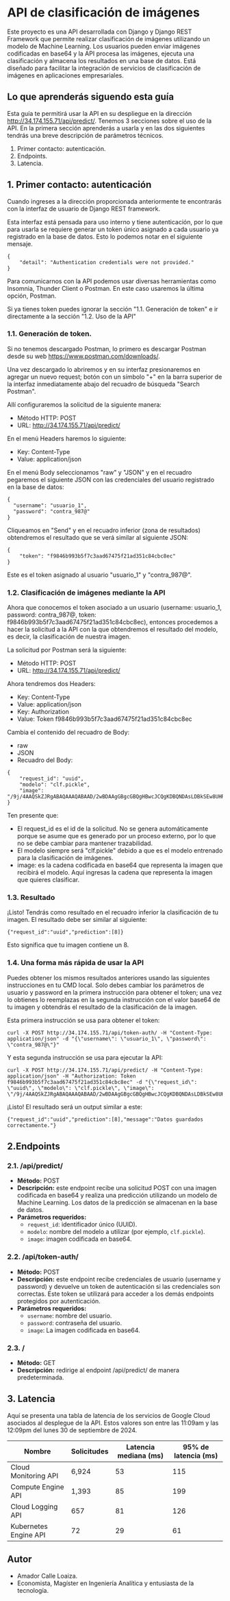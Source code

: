 # API de clasificación de imágenes
Este proyecto es una API desarrollada con Django y Django REST Framework que permite realizar clasificación de imágenes utilizando un modelo de Machine Learning. Los usuarios pueden enviar imágenes codificadas en base64 y la API procesa las imágenes, ejecuta una clasificación y almacena los resultados en una base de datos. Está diseñado para facilitar la integración de servicios de clasificación de imágenes en aplicaciones empresariales.

## Lo que aprenderás siguendo esta guía
Esta guía te permitirá usar la API en su despliegue en la dirección http://34.174.155.71/api/predict/. Tenemos 3 secciones sobre el uso de la API. En la primera sección aprenderás a usarla y en las dos siguientes tendrás una breve descripción de parámetros técnicos.

1. Primer contacto: autenticación.
2. Endpoints.
3. Latencia.

## 1. Primer contacto: autenticación
Cuando ingreses a la dirección proporcionada anteriormente te encontrarás con la interfaz de usuario de Django REST framework.

Esta interfaz está pensada para uso interno y tiene autenticación, por lo que para usarla se requiere generar un token único asignado a cada usuario ya registrado en la base de datos. Esto lo podemos notar en el siguiente mensaje.
```
{
    "detail": "Authentication credentials were not provided."
}
```

Para comunicarnos con la API podemos usar diversas herramientas como Insomnia, Thunder Client o Postman. En este caso usaremos la última opción, Postman.

Si ya tienes token puedes ignorar la sección "1.1. Generación de token" e ir directamente a la sección "1.2. Uso de la API"

### 1.1. Generación de token.

Si no tenemos descargado Postman, lo primero es descargar Postman desde su web https://www.postman.com/downloads/.

Una vez descargado lo abriremos y en su interfaz presionaremos en agregar un nuevo request; botón con un símbolo "+" en la barra superior de la interfaz inmediatamente abajo del recuadro de búsqueda "Search Postman".

Allí configuraremos la solicitud de la siguiente manera:
* Método HTTP: POST
* URL: http://34.174.155.71/api/predict/

En el menú Headers haremos lo siguiente:
* Key: Content-Type
* Value: application/json

En el menú Body seleccionamos "raw" y "JSON" y en el recuadro pegaremos el siguiente JSON con las credenciales del usuario registrado en la base de datos:
```
{
  "username": "usuario_1",
  "password": "contra_987@"
}
```

Cliqueamos en "Send" y en el recuadro inferior (zona de resultados) obtendremos el resultado que se verá similar al siguiente JSON:

```
{
    "token": "f9846b993b5f7c3aad67475f21ad351c84cbc8ec"
}
```
Este es el token asignado al usuario "usuario_1" y "contra_987@".

### 1.2. Clasificación de imágenes mediante la API

Ahora que conocemos el token asociado a un usuario (username: usuario_1, password: contra_987@, token: f9846b993b5f7c3aad67475f21ad351c84cbc8ec), entonces procedemos a hacer la solicitud a la API con la que obtendremos el resultado del modelo, es decir, la clasificación de nuestra imagen.

La solicitud por Postman será la siguiente:
* Método HTTP: POST
* URL: http://34.174.155.71/api/predict/

Ahora tendremos dos Headers:
* Key: Content-Type
* Value: application/json
* Key: Authorization
* Value: Token f9846b993b5f7c3aad67475f21ad351c84cbc8ec

Cambia el contenido del recuadro de Body:
* raw
* JSON
* Recuadro del Body:
```
{
    "request_id": "uuid",
    "modelo": "clf.pickle",
    "image": "/9j/4AAQSkZJRgABAQAAAQABAAD/2wBDAAgGBgcGBQgHBwcJCQgKDBQNDAsLDBkSEw8UHRofHh0aHBwgJC4nICIsIxwcKDcpLDAxNDQ0Hyc5PTgyPC4zNDL/wAALCAAIAAgBAREA/8QAHwAAAQUBAQEBAQEAAAAAAAAAAAECAwQFBgcICQoL/8QAtRAAAgEDAwIEAwUFBAQAAAF9AQIDAAQRBRIhMUEGE1FhByJxFDKBkaEII0KxwRVS0fAkM2JyggkKFhcYGRolJicoKSo0NTY3ODk6Q0RFRkdISUpTVFVWV1hZWmNkZWZnaGlqc3R1dnd4eXqDhIWGh4iJipKTlJWWl5iZmqKjpKWmp6ipqrKztLW2t7i5usLDxMXGx8jJytLT1NXW19jZ2uHi4+Tl5ufo6erx8vP09fb3+Pn6/9oACAEBAAA/AOYitTJ8BgJYkn8tZJ4maMLFEpnC5EhXJnBVh5YYZR884Ar/2Q=="
}
```
Ten presente que:
* El request_id es el id de la solicitud. No se genera automáticamente porque se asume que es generado por un proceso externo, por lo que no se debe cambiar para mantener trazabilidad.
* El modelo siempre será "clf.pickle" debido a que es el modelo entrenado para la clasificación de imágenes.
*  image: es la cadena codificada en base64 que representa la imagen que recibirá el modelo. Aquí ingresas la cadena que representa la imagen que quieres clasificar.

### 1.3. Resultado
¡Listo! Tendrás como resultado en el recuadro inferior la clasificación de tu imagen. El resultado debe ser similar al siguiente:

```
{"request_id":"uuid","prediction":[8]}
```

Esto significa que tu imagen contiene un 8.

### 1.4. Una forma más rápida de usar la API
Puedes obtener los mismos resultados anteriores usando las siguientes instrucciones en tu CMD local. Solo debes cambiar los parámetros de usuario y password en la primera instrucción para obtener el token; una vez lo obtienes lo reemplazas en la segunda instrucción con el valor base64 de tu imagen y obtendrás el resultado de la clasificación de la imagen.

Esta primera instrucción se usa para obtener el token:
```
curl -X POST http://34.174.155.71/api/token-auth/ -H "Content-Type: application/json" -d "{\"username\": \"usuario_1\", \"password\": \"contra_987@\"}"
```
Y esta segunda instrucción se usa para ejecutar la API:
```
curl -X POST http://34.174.155.71/api/predict/ -H "Content-Type: application/json" -H "Authorization: Token f9846b993b5f7c3aad67475f21ad351c84cbc8ec" -d "{\"request_id\": \"uuid\", \"modelo\": \"clf.pickle\", \"image\": \"/9j/4AAQSkZJRgABAQAAAQABAAD/2wBDAAgGBgcGBQgHBwcJCQgKDBQNDAsLDBkSEw8UHRofHh0aHBwgJC4nICIsIxwcKDcpLDAxNDQ0Hyc5PTgyPC4zNDL/wAALCAAIAAgBAREA/8QAHwAAAQUBAQEBAQEAAAAAAAAAAAECAwQFBgcICQoL/8QAtRAAAgEDAwIEAwUFBAQAAAF9AQIDAAQRBRIhMUEGE1FhByJxFDKBkaEII0KxwRVS0fAkM2JyggkKFhcYGRolJicoKSo0NTY3ODk6Q0RFRkdISUpTVFVWV1hZWmNkZWZnaGlqc3R1dnd4eXqDhIWGh4iJipKTlJWWl5iZmqKjpKWmp6ipqrKztLW2t7i5usLDxMXGx8jJytLT1NXW19jZ2uHi4+Tl5ufo6erx8vP09fb3+Pn6/9oACAEBAAA/AOYitTJ8BgJYkn8tZJ4maMLFEpnC5EhXJnBVh5YYZR884Ar/2Q==\"}"
```
¡Listo! El resultado será un output similar a este:
```
{"request_id":"uuid","prediction":[8],"message":"Datos guardados correctamente."}
```

## 2.Endpoints
### 2.1. **/api/predict/**
- **Método:** POST
- **Descripción:** este endpoint recibe una solicitud POST con una imagen codificada en base64 y realiza una predicción utilizando un modelo de Machine Learning. Los datos de la predicción se almacenan en la base de datos.
- **Parámetros requeridos:**
  - `request_id`: identificador único (UUID).
  - `modelo`: nombre del modelo a utilizar (por ejemplo, `clf.pickle`).
  - `image`: imagen codificada en base64.

### 2.2. **/api/token-auth/**
- **Método:** POST
- **Descripción:** este endpoint recibe credenciales de usuario (username y password) y devuelve un token de autenticación si las credenciales son correctas. Este token se utilizará para acceder a los demás endpoints protegidos por autenticación.
- **Parámetros requeridos:**
  - `username`: nombre del usuario.
  - `password`: contraseña del usuario.
  - `image`: La imagen codificada en base64.

### 2.3. **/**
- **Método:** GET
- **Descripción:** redirige al endpoint /api/predict/ de manera predeterminada.


## 3. Latencia
Aquí se presenta una tabla de latencia de los servicios de Google Cloud asociados al desplegue de la API. Estos valores son entre las 11:09am y las 12:09pm del lunes 30 de septiembre de 2024.

| Nombre                    | Solicitudes | Latencia mediana (ms) | 95% de latencia (ms) |
|---------------------------|-------------|-----------------------|----------------------|
| Cloud Monitoring API       | 6,924       | 53                    | 115                  |
| Compute Engine API         | 1,393       | 85                    | 199                  |
| Cloud Logging API          | 657         | 81                    | 126                  |
| Kubernetes Engine API      | 72          | 29                    | 61                   |


## Autor
* Amador Calle Loaiza.
* Economista, Magíster en Ingeniería Analítica y entusiasta de la tecnología.